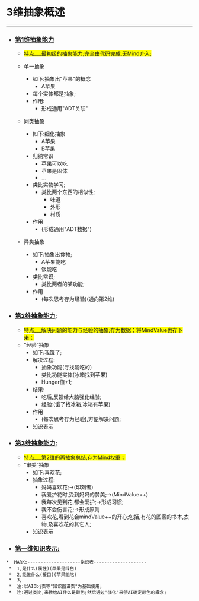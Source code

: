 # 3维抽象概述

***

- ### [第1维抽象能力](知识表示.md)
	- <font style="background:yellow">特点___最初级的抽象能力;完全由代码完成,无Mind介入;</font>
	- 单一抽象
		- 如下:抽象出"苹果"的概念
			- A苹果
		- 每个实体都是抽象;
		- 作用:
			- 形成通用"ADT关联"
			
	- 同类抽象
		- 如下:细化抽象
			- A苹果
			- B苹果
		- 归纳常识
			- 苹果可以吃
			- 苹果是固体
			- ...
		- 类比实物学习;
			- 类比两个东西的相似性;
				- 味道
				- 外形
				- 材质
		- 作用
			- (形成通用"ADT数据")
		
	- 异类抽象
		- 如下:抽象出食物;
			- A苹果能吃
			- 饭能吃
		- 类比常识;
			- 类比两者的某功能;
		- 作用
			- (每次思考存为经验)(通向第2维)


- ### [第2维抽象能力;](知识表示.md)
	- <font style="background:yellow">特点___解决问题的能力与经验的抽象;存为数据；将MindValue也存下来；</font>
	- “经验”抽象
		- 如下:我饿了;
		- 解决过程:
			- 抽象功能(寻找能吃的)
			- 类比功能实体(冰箱找到苹果)
			- Hunger值+1;
		- 结果:
			- 吃后,反馈给大脑强化经验;
			- 经验:(饿了找冰箱,冰箱有苹果)
		- 作用
			- (每次思考存为经验),方便解决问题;
		- [知识表示](知识表示.md)



- ### [第3维抽象能力;](知识表示.md)
	- <font style="background:yellow">特点___第2维的再抽象总结,存为Mind权重；</font>
	- “审美”抽象
		- 如下:喜欢花;
		- 抽象过程:
			- 妈妈喜欢花;->(印刻者)
			- 我爱护花时,受到妈妈的赞美;->(MindValue++)
			- 我每次见到花,都会爱护;->形成习惯;
			- 我不会伤害花;->形成原则
			- 喜欢花,看到花会mindValue++的开心;包括,有花的图案的书本,衣物,及喜欢花的其它人;
		- [知识表示](知识表示.md)
			
			
			
			



- ### [第一维知识表示:](知识表示.md)

```
*  MARK:--------------------常识表--------------------  
 *  1,是什么(属性)(苹果是绿色)
 *  2,能做什么(接口)(苹果能吃)
 *  3,
 *  注:以AIObj表等"知识图谱表"为基础使用;
 *  注:通过类比,来教给AI什么是颜色;然后通过"强化"来使AI确定颜色的概念;
```





